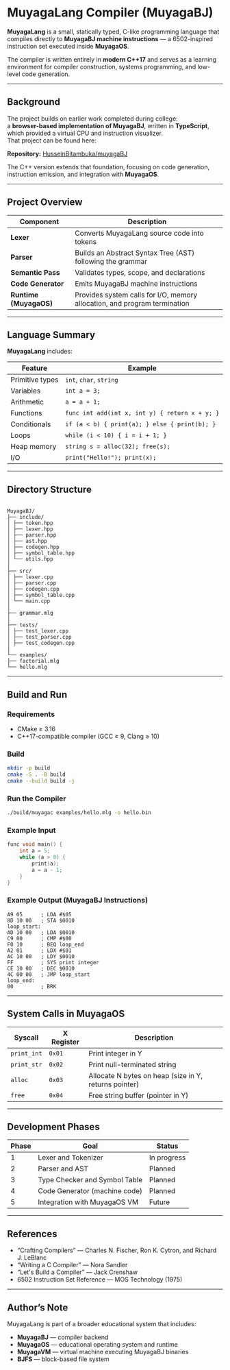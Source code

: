 # MuyagaLang Compiler (MuyagaBJ)

**MuyagaLang** is a small, statically typed, C-like programming language that compiles directly to **MuyagaBJ machine instructions** — a 6502-inspired instruction set executed inside **MuyagaOS**.

The compiler is written entirely in **modern C++17** and serves as a learning environment for compiler construction, systems programming, and low-level code generation.

---

## Background

The project builds on earlier work completed during college:  
a **browser-based implementation of MuyagaBJ**, written in **TypeScript**, which provided a virtual CPU and instruction visualizer.  
That project can be found here:

**Repository:** [HusseinBitambuka/muyagaBJ](https://github.com/HusseinBitambuka/muyagaBJ/tree/main)

The C++ version extends that foundation, focusing on code generation, instruction emission, and integration with **MuyagaOS**.

---

## Project Overview

| Component              | Description                                                               |
| ---------------------- | ------------------------------------------------------------------------- |
| **Lexer**              | Converts MuyagaLang source code into tokens                               |
| **Parser**             | Builds an Abstract Syntax Tree (AST) following the grammar                |
| **Semantic Pass**      | Validates types, scope, and declarations                                  |
| **Code Generator**     | Emits MuyagaBJ machine instructions                                       |
| **Runtime (MuyagaOS)** | Provides system calls for I/O, memory allocation, and program termination |

---

## Language Summary

**MuyagaLang** includes:

| Feature         | Example                                        |
| --------------- | ---------------------------------------------- |
| Primitive types | `int`, `char`, `string`                        |
| Variables       | `int a = 3;`                                   |
| Arithmetic      | `a = a + 1;`                                   |
| Functions       | `func int add(int x, int y) { return x + y; }` |
| Conditionals    | `if (a < b) { print(a); } else { print(b); }`  |
| Loops           | `while (i < 10) { i = i + 1; }`                |
| Heap memory     | `string s = alloc(32); free(s);`               |
| I/O             | `print("Hello!"); print(x);`                   |

---

## Directory Structure

```

MuyagaBJ/
├── include/
│ ├── token.hpp
│ ├── lexer.hpp
│ ├── parser.hpp
│ ├── ast.hpp
│ ├── codegen.hpp
│ ├── symbol_table.hpp
│ └── utils.hpp
│
├── src/
│ ├── lexer.cpp
│ ├── parser.cpp
│ ├── codegen.cpp
│ ├── symbol_table.cpp
│ └── main.cpp
│
├── grammar.mlg
│
├── tests/
│ ├── test_lexer.cpp
│ ├── test_parser.cpp
│ ├── test_codegen.cpp
│
└── examples/
├── factorial.mlg
└── hello.mlg

```

---

## Build and Run

### Requirements

- CMake ≥ 3.16
- C++17-compatible compiler (GCC ≥ 9, Clang ≥ 10)

### Build

```bash
mkdir -p build
cmake -S . -B build
cmake --build build -j
```

### Run the Compiler

```bash
./build/muyagac examples/hello.mlg -o hello.bin
```

### Example Input

```c
func void main() {
    int a = 5;
    while (a > 0) {
        print(a);
        a = a - 1;
    }
}
```

### Example Output (MuyagaBJ Instructions)

```
A9 05      ; LDA #$05
8D 10 00   ; STA $0010
loop_start:
AD 10 00   ; LDA $0010
C9 00      ; CMP #$00
F0 10      ; BEQ loop_end
A2 01      ; LDX #$01
AC 10 00   ; LDY $0010
FF         ; SYS print integer
CE 10 00   ; DEC $0010
4C 00 00   ; JMP loop_start
loop_end:
00         ; BRK
```

---

## System Calls in MuyagaOS

| Syscall     | X Register | Description                                           |
| ----------- | ---------- | ----------------------------------------------------- |
| `print_int` | `0x01`     | Print integer in Y                                    |
| `print_str` | `0x02`     | Print null-terminated string                          |
| `alloc`     | `0x03`     | Allocate N bytes on heap (size in Y, returns pointer) |
| `free`      | `0x04`     | Free string buffer (pointer in Y)                     |

---

## Development Phases

| Phase | Goal                          | Status      |
| ----- | ----------------------------- | ----------- |
| 1     | Lexer and Tokenizer           | In progress |
| 2     | Parser and AST                | Planned     |
| 3     | Type Checker and Symbol Table | Planned     |
| 4     | Code Generator (machine code) | Planned     |
| 5     | Integration with MuyagaOS VM  | Future      |

---

## References

- “Crafting Compilers” — Charles N. Fischer, Ron K. Cytron, and Richard J. LeBlanc
- “Writing a C Compiler” — Nora Sandler
- “Let's Build a Compiler” — Jack Crenshaw
- 6502 Instruction Set Reference — MOS Technology (1975)

---

## Author’s Note

MuyagaLang is part of a broader educational system that includes:

- **MuyagaBJ** — compiler backend
- **MuyagaOS** — educational operating system and runtime
- **MuyagaVM** — virtual machine executing MuyagaBJ binaries
- **BJFS** — block-based file system

